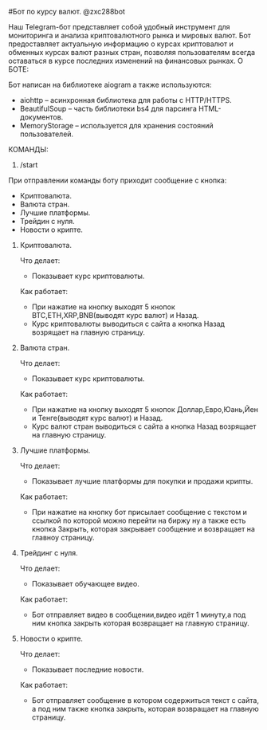#Бот по курсу валют.  @zxc288bot


Наш Telegram-бот представляет собой удобный инструмент для мониторинга и анализа криптовалютного рынка и мировых валют. Бот предоставляет актуальную информацию о курсах криптовалют и обменных курсах валют разных стран, позволяя пользователям всегда оставаться в курсе последних изменений на финансовых рынках.
О БОТЕ:

Бот написан на библиотеке aiogram а также используются:
- aiohttp – асинхронная библиотека для работы с HTTP/HTTPS.
- BeautifulSoup – часть библиотеки bs4 для парсинга HTML-документов.
- MemoryStorage – используется для хранения состояний пользователей.

КОМАНДЫ:
1. /start

При отправлении команды боту приходит сообщение с кнопка: 
- Криптовалюта.
- Валюта стран.
- Лучшие платформы.
- Трейдин с нуля.
- Новости о крипте.

1. Криптовалюта.

   Что делает:
   
   - Показывает курс криптовалюты.
   
   Как работает:

   - При нажатие на кнопку выходят 5 кнопок BTC,ETH,XRP,BNB(выводят курс валют) и Назад.
   - Курс криптовалюты выводиться с сайта а кнопка Назад возрящает на главную страницу.
   
2. Валюта стран.

   Что делает:
   
   - Показывает курс криптовалюты.
   
   Как работает:

   - При нажатие на кнопку выходят 5 кнопок Доллар,Евро,Юань,Йен и Тенге(выводят курс валют) и Назад.
   - Курс валют стран выводиться с сайта а кнопка Назад возрящает на главную страницу.
   
3. Лучшие платформы.

   Что делает:
   
   - Показывает лучшие платформы для покупки и продажи крипты.
   
   Как работает:
   
   - При нажатие на кнопку бот присылает сообщение с текстом и ссылкой по которой можно перейти на биржу ну а также есть кнопка Закрыть,
   которая закрывает сообщение и возвращает на главноу страницу.

4. Трейдинг с нуля.

   Что делает:
   
   - Показывает обучающее видео.
   
   Как работает:

   - Бот отправляет видео в сообщении,видео идёт 1 минуту,а под ним кнопка закрыть которая возвращает на главную страницу.
   
5. Новости о крипте.
   
   Что делает:
   
   - Показывает последние новости.
   
   Как работает:

   - Бот отправляет сообщение в котором содержиться текст с сайта, а под ним также кнопка закрыть, которая возвращает на главную страницу.
